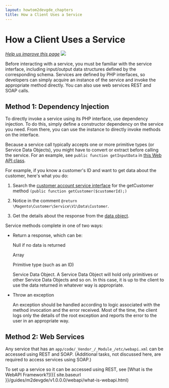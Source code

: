 ```yaml
---
layout: howtom2devgde_chapters
title: How a Client Uses a Service
---
```


<h1 id="how-client-uses-svc">How a Client Uses a Service</h1>

<p><a href="https://github.com/magento/devdocs/blob/master/guides/m2devgde/v1.0.0.0/svc-how-to-use.md" target="_blank"><em>Help us improve this page</em></a>&nbsp;<img src="{{ site.baseurl }}/common/images/newWindow.gif"/></p>

Before interacting with a service, you must be familiar with the service interface, including input/output data structures defined by the corresponding schema. Services are defined by PHP interfaces, so developers can simply acquire an instance of the service and invoke the appropriate method directly. You can also use web services REST and SOAP calls.

## Method 1: Dependency Injection

To directly invoke a service using its PHP interface, use dependency injection. To do this, simply define a constructor dependency on the service you need. From there, you can use the instance to directly invoke methods on the interface.

Because a service call typically accepts one or more primitive types (or Service Data Objects), you might have to convert or extract before calling the service. For an example, see `public function getInputData` in <a href="https://github.scm.corp.ebay.com/magento2/magento2/blob/develop/app/code/Magento/Webapi/Controller/ServiceArgsSerializer.php" target="_blank">this Web API class</a>.

For example, if you know a customer's ID and want to get data about the customer, here's what you do:

1. Search the <a href="https://github.com/magento/magento2/blob/master/app/code/Magento/Customer/Service/V1/CustomerAccountServiceInterface.php" target="_blank">customer account service interface</a> for the getCustomer method `(public function getCustomer($customerId);)`

2. 	Notice in the comment `@return \Magento\Customer\Service\V1\Data\Customer`.

3. Get the details about the response from the <a href="https://github.com/magento/magento2/blob/master/app/code/Magento/Customer/Service/V1/Data/Customer.php" target="_blank">data object</a>.

Service methods complete in one of two ways:

 *  Return a response, which can be:

    Null if no data is returned
	
    Array
	
    Primitive type (such as an ID)
	
    Service Data Object. A Service Data Object will hold only primitives or other Service Data Objects and so on. In this case, it is up to the client to use the data returned in whatever way is appropriate.
 
 *  Throw an exception

    An exception should be handled according to logic associated with the method invocation and the error received. Most of the time, the client logs only the details of the root exception and reports the error to the user in an appropriate way.

## Method 2: Web Services

Any service that has an `app/code/_Vendor_/_Module_/etc/webapi.xml` can be accessed using REST and SOAP. (Additional tasks, not discussed here, are required to access services using SOAP.)

To set up a service so it can be accessed using REST, see [What is the WebAPI Framework?]({{ site.baseurl }}/guides/m2devgde/v1.0.0.0/webapi/what-is-webapi.html)

